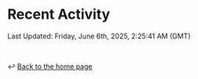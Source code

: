 # Recent Activity

<!--RECENT_ACTIVITY:start-->
<!--RECENT_ACTIVITY:end-->

<!--RECENT_ACTIVITY:last_update-->
Last Updated: Friday, June 6th, 2025, 2:25:41 AM (GMT)
<!--RECENT_ACTIVITY:last_update_end-->

<br>

↩️ [Back to the home page](/README.md)
